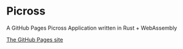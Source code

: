 # Picross

A GitHub Pages Picross Application written in Rust + WebAssembly

[The GitHub Pages site](https://mich101mich.github.io/picross/)
